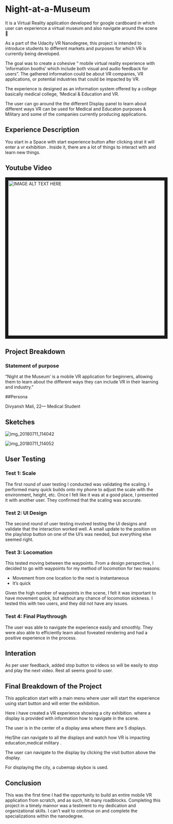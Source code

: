 # Night-at-a-Museum
It is a Virtual Reality application developed for google cardboard in which user can experience a virtual museum and also navigate around  the scene 🌃 

As a part of the Udacity VR Nanodegree, this project is intended to introduce students to different markets and purposes for which VR is currently being developed.

The goal was to create a cohesive “ mobile virtual reality experience with ‘information booths’ which include both visual and audio feedback for users”. The gathered information could be about VR companies, VR applications, or potential industries that could be impacted by VR.

The experience is designed as an information system offered by a college basically medical college, ‘Medical & Education and VR.

The user can go around the the different Display panel to learn about different ways VR can be used for Medical and Educaton purposes & Military and some of the companies currently producing applications.

## Experience Description
You start in a Space with start experience button after clicking strat it will enter a vr exhibition . Inside it, there are a lot of things to interact with and learn new things.

## Youtube Video
 <a href="http://www.youtube.com/watch?feature=player_embedded&v=Rqogoumnhbs
" target="_blank"><img src="http://img.youtube.com/vi/Rqogoumnhbs/0.jpg" 
alt="IMAGE ALT TEXT HERE" width="2400" height="500" border="10" /></a>

## Project Breakdown

### Statement of purpose

“Night at the Museum’ is a mobile VR application for beginners, allowing them to learn about the different ways they can include VR in their learning and industry.”

##Persona

Divyansh Mali, 22— Medical Student

## Sketches

![img_20180711_114042](https://user-images.githubusercontent.com/21164980/44641919-382fdb00-a9e7-11e8-8392-f770057a4467.jpg)

![img_20180711_114052](https://user-images.githubusercontent.com/21164980/44704080-afcd3b00-aab7-11e8-9702-6b6c8a053c2d.jpg)





## User Testing

### Test 1: Scale

The first round of user testing I conducted was validating the scaling. I performed many quick builds onto my phone to adjust the scale with the environment, height, etc. Once I felt like it was at a good place, I presented it with another user. They confirmed that the scaling was accurate.

### Test 2: UI Design
The second round of user testing involved testing the UI designs and validate that the interaction worked well. A small update to the position on the play/stop button on one of the UI’s was needed, but everything else seemed right.

### Test 3: Locomation
This tested moving between the waypoints. From a design perspective, I decided to go with waypoints for my method of locomotion for two reasons:

- Movement from one location to the next is instantaneous
- It’s quick

Given the high number of waypoints in the scene, I felt it was important to have movement quick, but without any chance of locomotion sickness. I tested this with two users, and they did not have any issues.

### Test 4: Final Playthrough

The user was able to navigate the experience easily and smoothly. They were also able to efficiently learn about foveated rendering and had a positive experience in the process.

## Interation

As per user feedback, added stop button to videos so will be easily to stop and play the next video. Rest all seems good to user.

## Final Breakdown of the Project

This application start with a main menu where user will start the experience using start button and will enter the exhibition.

Here i have created a VR experience showing a city exhibition. where a display is provided with information how to navigate in the scene.

The user is in the center of a display area where there are 5 displays.

He/She can navigate to all the displays and watch how VR is impacting education,medical military .

The user can navigate to the display by clicking the visit button above the display.

For displaying the city, a cubemap skybox is used.

## Conclusion

This was the first time I had the opportunity to build an entire mobile VR application from scratch, and as such, hit many roadblocks. Completing this project in a timely mannor was a testiment to my dedication and organizational skills. I can’t wait to continue on and complete the specializations within the nanodegree.
